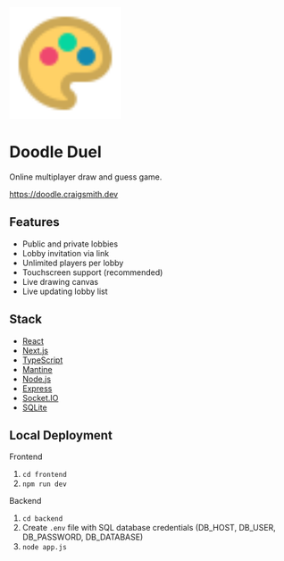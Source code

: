 <img src="/frontend/public/images/icon.svg" alt="Doodle Duel Logo" width="200">

# Doodle Duel
Online multiplayer draw and guess game.

https://doodle.craigsmith.dev

## Features

 - Public and private lobbies
 - Lobby invitation via link
 - Unlimited players per lobby
 - Touchscreen support (recommended)
 - Live drawing canvas
 - Live updating lobby list

## Stack
 - [React](https://react.dev/)
 - [Next.js](https://nextjs.org/)
 - [TypeScript](https://www.typescriptlang.org/)
 - [Mantine](https://mantine.dev/)
 - [Node.js](https://nodejs.org/)
 - [Express](https://expressjs.com/)
 - [Socket.IO](https://socket.io/)
 - [SQLite](https://sqlite.org)

## Local Deployment
Frontend
1. `cd frontend`
2. `npm run dev`

Backend
1. `cd backend`
1. Create `.env` file with SQL database credentials (DB_HOST, DB_USER, DB_PASSWORD, DB_DATABASE)
1. `node app.js`

